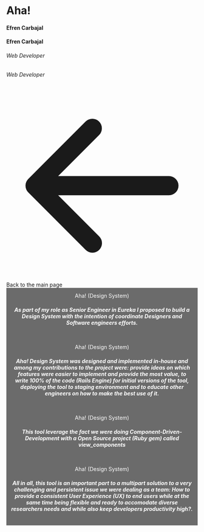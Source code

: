 <script setup>
  import { ref } from 'vue';
  import { withBase } from 'vitepress';
  const slide = ref('first');
</script>


<div class="mt-8">
  <div class="row">
    <div class="col-12">
      <h1 class="text-center m-0 p-0"> Aha! </h1>
      <h4 class="hide sm:block mb-0 pb-0 mt-4"> Efren Carbajal </h4>
      <h4 class="sm:hide text-center mb-0 pb-0 mt-4"> Efren Carbajal </h4>
      <h6 class="hide sm:block mt-4"> Web Developer </h6>
      <h6 class="sm:hide text-center mt-4"> Web Developer </h6>
      <a class="flex items-center no-underline hover:underline text-inherit text-sm md:text-base underline my-5" :href="withBase('/')"><svg xmlns="http://www.w3.org/2000/svg" viewBox="0 0 20 20" fill="currentColor" aria-hidden="true" class="mr-3 h-5 w-5 text-primary"><path fill-rule="evenodd" d="M9.707 16.707a1 1 0 01-1.414 0l-6-6a1 1 0 010-1.414l6-6a1 1 0 011.414 1.414L5.414 9H17a1 1 0 110 2H5.414l4.293 4.293a1 1 0 010 1.414z" clip-rule="evenodd"></path></svg>Back to the main page</a>
    </div>
  </div>
  <div class="row mx-auto">
    <div class="col-12">
      <q-responsive :ratio="16/9" style="max-width: 100%;" class="box-shadow">
        <q-carousel
          arrows
          animated
          v-model="slide"
          height="400px"
        >
          <q-carousel-slide name="first" img-src="./alerts.png">
            <div class="absolute-bottom dark-custom-caption">
              <div class="hide md:block text-h2 text-white">Aha! (Design System)</div>
              <h5 class="hide md:block text-white">
                As part of my role as Senior Engineer in Eureka I proposed to build a Design System with the intention of coordinate Designers and Software engineers efforts.
              </h5>
              <q-btn unelevated color="secondary" class="mb-4" label="Visit" href="https://mb-14388-aha-usability-bugs-eefc857.hehtech.io/aha/alert_component.rb" target="_blank"/>
            </div>
          </q-carousel-slide>
          <q-carousel-slide name="second" img-src="./buttons.png">
            <div class="absolute-bottom dark-custom-caption">
              <div class="hide md:block text-h2 text-white">Aha! (Design System)</div>
              <h5 class="hide md:block text-white">
								Aha! Design System was designed and implemented in-house and among my contributions to the project were: provide ideas on which features were easier to implement and provide the most value, to write 100% of the code (Rails Engine) for initial versions of the tool, deploying the tool to staging environment and to educate other engineers on how to make the best use of it. 
              </h5>
              <q-btn unelevated color="secondary" class="mb-4" label="Visit" href="https://mb-14388-aha-usability-bugs-eefc857.hehtech.io/aha/buttons/button_component.rb" target="_blank"/>
            </div>
          </q-carousel-slide>
          <q-carousel-slide name="third" img-src="./seal.png">
            <div class="absolute-bottom dark-custom-caption">
              <div class="hide md:block text-h2 text-white">Aha! (Design System)</div>
              <h5 class="hide md:block text-white">
								This tool leverage the fact we were doing Component-Driven-Development with a Open Source project (Ruby gem) called view_components
              </h5>
              <q-btn unelevated color="secondary" class="mb-4" label="Visit" href="https://mb-14388-aha-usability-bugs-eefc857.hehtech.io/aha/seal_component.rb" target="_blank"/>
            </div>
          </q-carousel-slide>
          <q-carousel-slide name="news" img-src="./news.png">
            <div class="absolute-bottom dark-custom-caption">
              <div class="hide md:block text-h2 text-white">Aha! (Design System)</div>
              <h5 class="hide md:block text-white">
								All in all, this tool is an important part to a multipart solution to a very challenging and persistent issue we were dealing as a team: How to provide a consistent User Experience (UX) to end users while at the same time being flexible and ready to accomodate diverse researchers needs and while also keep developers productivity high?.  
              </h5>
              <q-btn unelevated color="secondary" class="mb-4" label="Visit" href="https://mb-14388-aha-usability-bugs-eefc857.hehtech.io/aha/news_component.rb" target="_blank"/>
            </div>
          </q-carousel-slide>
        </q-carousel>
      </q-responsive>
    </div>
  </div>
</div>

<style>
  .custom-caption {
    text-align: center;
    padding: 12px;
    color: #fff;
    background-color: #0000006d;
  }
  .dark-custom-caption {
    text-align: center;
    padding: 12px;
    color: #fff;
    background-color: #555d;
  }
  .q-icon {
    background: #0000006d;
    border-radius: 100%;
    transform: scale(1.5);
  }
 .box-shadow {
		box-shadow: 3px 3px 14px -1px rgba(0,0,0,0.53);
		-webkit-box-shadow: 3px 3px 14px -1px rgba(0,0,0,0.53);
		-moz-box-shadow: 3px 3px 14px -1px rgba(0,0,0,0.53);
 }
</style>
